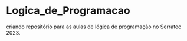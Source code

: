 # Logica_de_Programacao
criando repositório para as aulas de lógica de programação no Serratec 2023.
